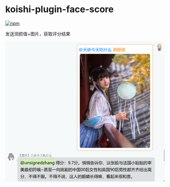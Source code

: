 # koishi-plugin-face-score

[![npm](https://img.shields.io/npm/v/koishi-plugin-face-score?style=flat-square)](https://www.npmjs.com/package/koishi-plugin-face-score)

发送测颜值+图片，获取评分结果

![QQ截图20231209155540|566x500](https://github.com/unsignedzhang/koishi-plugin-face-score/blob/main/20231209155540.png)
